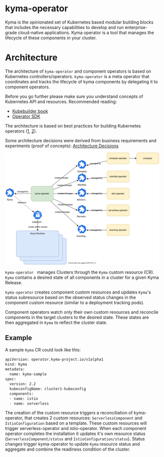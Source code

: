 # kyma-operator

Kyma is the opinionated set of Kubernetes based modular building blocks that includes the necessary capabilities to develop and run enterprise-grade cloud-native applications. Kyma operator is a tool that manages the lifecycle of these components in your cluster.

# Architecture

The architecture of `kyma-operator` and component operators is based on Kubernetes controllers/operators. `kyma-operator` is a meta operator that coordinates and tracks the lifecycle of kyma components by delegating it to component operators.

Before you go further please make sure you understand concepts of Kubernetes API and resources. Recommended reading:
- [Kubebuilder book](https://book.kubebuilder.io/)
- [Operator SDK](https://sdk.operatorframework.io/docs/building-operators/golang/)

The architecture is based on best practices for building Kubernetes operators ([1](https://cloud.google.com/blog/products/containers-kubernetes/best-practices-for-building-kubernetes-operators-and-stateful-apps), [2](https://sdk.operatorframework.io/docs/best-practices/)). 

Some architecture decisions were derived from business requirements and experiments (proof of concepts):
[Architecture Decisions](docs/architecture-decisions.md)

![](docs/assets/kyma-operator-architecture.svg)

`kyma-operator ` manages Clusters through the `Kyma` custom resource (CR). `Kyma` contains a desired state of all components in a cluster for a given Kyma Release. 

`kyma-operator` creates component custom resources and updates `Kyma`'s status subresource based on the observed status changes in the component custom resource (similar to a deployment tracking pods). 

Component operators watch only their own custom resources and reconcile components in the target clusters to the desired state. These states are then aggregated in `Kyma` to reflect the cluster state.

## Example

A sample `Kyma` CR could look like this:
```
apiVersion: operator.kyma-project.io/v1alpha1
kind: Kyma
metadata:
  name: kyma-sample
spec:
  version: 2.2
  kubeconfigName: cluster1-kubeconfig
  components:
  - name: istio
  - name: serverless
```

The creation of the custom resource triggers a reconciliation of kyma-operator, that creates 2 custom resources: `ServerlessComponent` and `IstioConfiguration` based on a template. These custom resources will trigger serverless-operator and istio-operator. When each component operator completes the installation it updates it's own resource status (`ServerlessComponent/status` and `IstioConfiguration/status`). Status changes trigger kyma-operator to update `Kyma` resource status and aggregate and combine the readiness condition of the cluster.